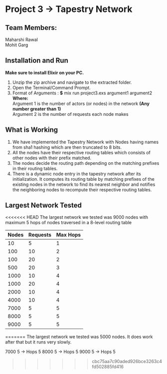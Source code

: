# Project 3 -> Tapestry Network

## Team Members:
 Maharshi Rawal <br />
 Mohit Garg


## **Installation and Run** 

**Make sure to install Elixir on your PC.** <br />
1. Unzip the zip archive and navigate to the extracted folder. <br/>
2. Open the Terminal/Command Prompt. <br />
3. Format of Arguments :   **$** mix run project3.exs argument1  argument2 <br />
     **Where:**<br />
     Argument 1 is the number of actors (or nodes) in the network **(Any number greater than 1)**<br />
     Argument 2 is the number of requests each node makes <br />

## **What is Working**

1. We have implemented the Tapestry Network with Nodes having names from sha1 hashing which are then truncated to 8 bits.
2. All the nodes have their respective routing tables which consists of other nodes with their prefix matched.
3. The nodes decide the routing path depending on the matching prefixes in their routing tables.
4. There is a dynamic node entry in the tapestry network after its initialization. It computes its routing table by matching prefixes of the existing nodes in the network to find its nearest neighbor and notifies the neighboring nodes to recompute their respective routing tables.

## **Largest Network Tested**

<<<<<<< HEAD
The largest network we tested was 9000 nodes with maximum 5 hops of nodes traversed in a 8-level routing table

| Nodes | Requests | Max Hops |
| --- | --- | --- |
| 10 | 5 | 1 |
| 100 | 10 | 2 |
| 100 | 20 | 2 |
| 500 | 20 | 3 |
| 1000 | 10 | 4 |
| 1000 | 20 | 4 |
| 2000 | 10 | 4 |
| 4000 | 10 | 4 |
| 7000 | 5 | 5 |
| 8000 | 5 | 5 |
| 9000 | 5 | 5 |
=======
The largest network we tested was 5000 nodes. It does work after that but it runs very slowly.


7000 5 -> Hops 5
8000 5 -> Hops 5
9000 5 -> Hops 5
>>>>>>> cbc75aa7c90aded926bce3263c4fd502885fd416
